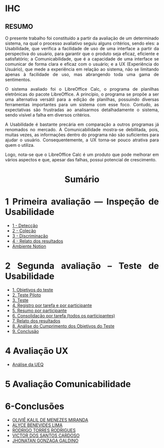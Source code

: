 <div align="justify">
  
# IHC
## RESUMO
O presente trabalho foi constituído a partir da avaliação de um determinado sistema, na qual o processo avaliativo seguiu alguns critérios, sendo eles: a Usabilidade, que verifica a facilidade de uso de uma interface a partir da perspectiva do usuário, para garantir que o produto seja eficaz, eficiente e satisfatório; a Comunicabilidade, que é a capacidade de uma interface se comunicar de forma clara e eficaz com o usuário; e a UX (Experiência do Usuário), que mede a experiência em relação ao sistema, não se limitando apenas à facilidade de uso, mas abrangendo toda uma gama de sentimentos.

O sistema avaliado foi o LibreOffice Calc, o programa de planilhas eletrônicas do pacote LibreOffice. A princípio, o programa se propõe a ser uma alternativa versátil para a edição de planilhas, possuindo diversas ferramentas importantes para um sistema com esse foco. Contudo, as expectativas são frustradas ao analisarmos detalhadamente o sistema, sendo visível a falha em diversos critérios.

A Usabilidade é bastante precária em comparação a outros programas já renomados no mercado. A Comunicabilidade mostra-se debilitada, pois, muitas vezes, as informações dentro do programa não são suficientes para ajudar o usuário. Consequentemente, a UX torna-se pouco atrativa para quem o utiliza.

Logo, nota-se que o LibreOffice Calc é um produto que pode melhorar em vários aspectos e que, apesar das falhas, possui potencial de crescimento.

<div align="center">
  <h1>Sumário</h1>
</div>

# 1 Primeira avaliação — Inspeção de Usabilidade
- [1 - Detecção](https://github.com/jhonatan-gonzaga/IHC/blob/main/TP1-IHC/2-Inspe%C3%A7%C3%A3o-Usabilidade.md#etapa-1---detec%C3%A7%C3%A3o)
- [2 - Coleção](https://github.com/jhonatan-gonzaga/IHC/blob/main/TP1-IHC/2-Inspe%C3%A7%C3%A3o-Usabilidade.md#etapa-2---cole%C3%A7%C3%A3o)
- [3 - Discriminação](https://github.com/jhonatan-gonzaga/IHC/blob/main/TP1-IHC/2-Inspe%C3%A7%C3%A3o-Usabilidade.md#etapa-2---cole%C3%A7%C3%A3o)
- [4 - Relato dos resultados](https://github.com/jhonatan-gonzaga/IHC/blob/main/TP1-IHC/2-Inspe%C3%A7%C3%A3o-Usabilidade.md#etapa-3---discrimina%C3%A7%C3%A3o)
- [Ambiente Notion](https://www.notion.so/Primeira-avalia-o-Inspe-o-de-Usabilidade-2686bcc1a58a8071baede90257f4d9a5?source=copy_link)

# 2 Segunda avaliação – Teste de Usabilidade
  - [1. Objetivos do teste](https://github.com/jhonatan-gonzaga/IHC/blob/main/TP1-IHC/3-Teste-Usabilidade.md#1-objetivos-do-teste)
  - [2. Teste Piloto](https://github.com/jhonatan-gonzaga/IHC/blob/main/TP1-IHC/3-Teste-Usabilidade.md#2-teste-piloto)
  - [3. Teste](https://github.com/jhonatan-gonzaga/IHC/blob/main/TP1-IHC/3-Teste-Usabilidade.md#3-teste-oficial)
  - [4. Registro por tarefa e por participante](https://github.com/jhonatan-gonzaga/IHC/blob/main/TP1-IHC/3-Teste-Usabilidade.md#4-registro-por-tarefa-e-por-participante)
  - [5. Resumo por participante](https://github.com/jhonatan-gonzaga/IHC/blob/main/TP1-IHC/3-Teste-Usabilidade.md#5-resumo-por-participante)
  - [6. Consolidação por tarefa (todos os participantes)](https://github.com/jhonatan-gonzaga/IHC/blob/main/TP1-IHC/3-Teste-Usabilidade.md#6-consolida%C3%A7%C3%A3o-por-tarefa-todos-os-participantes)
  - [7. Relato dos resultados](https://github.com/jhonatan-gonzaga/IHC/blob/main/TP1-IHC/3-Teste-Usabilidade.md#7-relato-dos-resultados)
  - [8. Análise do Cumprimento dos Objetivos do Teste](https://github.com/jhonatan-gonzaga/IHC/blob/main/TP1-IHC/3-Teste-Usabilidade.md#8-an%C3%A1lise-do-cumprimento-dos-objetivos-do-teste)
  - [9. Conclusão](https://github.com/jhonatan-gonzaga/IHC/blob/main/TP1-IHC/3-Teste-Usabilidade.md#9-conclus%C3%A3o)


# 4 Avaliação UX
- [Análise da UEQ](https://github.com/jhonatan-gonzaga/IHC/blob/main/TP1-IHC/4-Avalia%C3%A7%C3%A3o-UX.md#an%C3%A1lise-da-ueq)


# 5 Avaliação Comunicabilidade

# 6-Conclusões
- [OLIVIÊ KALIL DE MENEZES MIRANDA]()
- [ALYCE BENEVIDES LIMA]()
- [RODRIGO TORRES RODRIGUES]()
- [VICTOR DOS SANTOS CARDOSO]()
- [JHONATAN GONZAGA GALDINO]()

</div>
